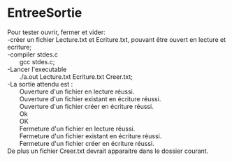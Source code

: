 # EntreeSortie

Pour tester ouvrir, fermer et vider:  
-créer un fichier Lecture.txt et Ecriture.txt, pouvant être ouvert en lecture et ecriture;  
-compiler stdes.c  
&emsp;&emsp;gcc stdes.c;  
-Lancer l'executable  
&emsp;&emsp;./a.out Lecture.txt Ecriture.txt Creer.txt;  
-La sortie attendu est :  
&emsp;&emsp;Ouverture d'un fichier en lecture réussi.  
&emsp;&emsp;Ouverture d'un fichier existant en écriture réussi.  
&emsp;&emsp;Ouverture d'un fichier créer en écriture réussi.  
&emsp;&emsp;Ok  
&emsp;&emsp;OK  
&emsp;&emsp;Fermeture d'un fichier en lecture réussi.  
&emsp;&emsp;Fermeture d'un fichier existant en écriture réussi.  
&emsp;&emsp;Fermeture d'un fichier créer en écriture réussi.  
De plus un fichier Creer.txt devrait apparaitre dans le dossier courant.  
